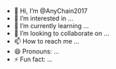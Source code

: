 - 👋 Hi, I’m @AnyChain2017
- 👀 I’m interested in ...
- 🌱 I’m currently learning ...
- 💞️ I’m looking to collaborate on ...
- 📫 How to reach me ...
- 😄 Pronouns: ...
- ⚡ Fun fact: ...

<!---
shinnystars/shinnystars is a ✨ special ✨ repository because its `README.md` (this file) appears on your GitHub profile.
You can click the Preview link to take a look at your changes.
--->
